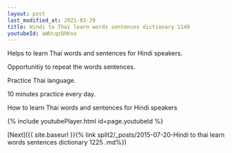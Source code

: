 ```yaml
---
layout: post
last_modified_at: 2021-03-29
title: Hindi to Thai learn words sentences dictionary 1149 
youtubeId: aWUcqzQhKso
---
```

 
 
Helps to learn Thai words and sentences for Hindi speakers.

Opportunitiy to repeat the words sentences. 

Practice Thai language. 
 
10 minutes practice every day. 
 
How to learn Thai words and sentences for Hindi speakers 
 
{% include youtubePlayer.html id=page.youtubeId %}
 
 
[Next]({{ site.baseurl }}{% link  split2/_posts/2015-07-20-Hindi to thai learn words sentences dictionary 1225 .md%})
 
